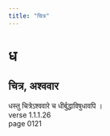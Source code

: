 ```yaml
---
title: "चित्र"
---
```


# ध
## चित्र, अश्ववार
धस्तु चित्रेऽश्ववारे च धीर्बुद्धाविषुधावपि ।<BR>verse 1.1.1.26<BR>page 0121


